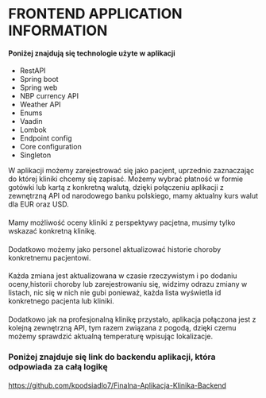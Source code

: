 # FRONTEND APPLICATION INFORMATION

#### Poniżej znajdują się technologie użyte w aplikacji
* RestAPI 
* Spring boot
* Spring web
* NBP currency API
* Weather API
* Enums
* Vaadin
* Lombok
* Endpoint config
* Core configuration
* Singleton

W aplikacji możemy zarejestrować się jako pacjent, uprzednio zaznaczając do której kliniki
chcemy się zapisać. Możemy wybrać płatność w formie gotówki lub kartą z konkretną walutą, 
dzięki połączeniu aplikacji z zewnętrzną API od narodowego banku polskiego, mamy aktualny 
kurs walut dla EUR oraz USD. 
####
Mamy możliwość oceny kliniki z perspektywy pacjetna, musimy tylko wskazać konkretną klinikę.
####
Dodatkowo możemy jako personel aktualizować historie choroby konkretnemu pacjentowi.
####
Każda zmiana jest aktualizowana w czasie rzeczywistym i po dodaniu oceny,historii choroby
lub zarejestrowaniu się, widzimy odrazu zmiany w listach, nic się w nich nie gubi ponieważ, każda lista
wyświetla id konkretnego pacjenta lub kliniki.
####
Dodatkowo jak na profesjonalną klinikę przystało, aplikacja połączona jest z kolejną zewnętrzną
API, tym razem związana z pogodą, dzięki czemu możemy sprawdzić aktualną temperaturę wpisując 
lokalizacje.


### Poniżej znajduje się link do backendu aplikacji, która odpowiada za całą logikę
####
https://github.com/kpodsiadlo7/Finalna-Aplikacja-Klinika-Backend
